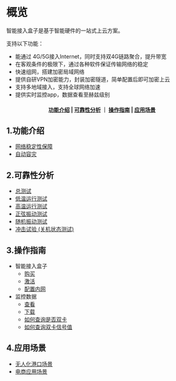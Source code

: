 # 概览

智能接入盒子是基于智能硬件的一站式上云方案。

支持以下功能：

- 能通过 4G/5G接入Internet，同时支持双4G链路聚合，提升带宽
- 在客观条件的极限下，通过各种软件保证传输网络的稳定
- 快速组网，搭建加密局域网络
- 提供自研VPN加密能力，封装加密隧道，简单配置后即可加密上云
- 支持多地域接入，支持全球网络加速
- 提供实时监控app，数据查看至赫兹级别


#### <center>[ 功能介绍](#1功能介绍)   |   [可靠性分析](#可靠性分析)   ｜    [操作指南](#3操作指南)  |     [应用场景](#4应用场景) </center>



## 1.功能介绍

* [网络稳定性保障](/accessgw/function/stability.md)
* [自动容灾](/accessgw/function/recovery.md)

## 2.可靠性分析

* [总测试](accessgw/test/overall.md) 
* [低温运行测试](/accessgw/test/low.md)
* [高温运行测试](/accessgw/test/high.md)
* [正弦振动测试](/accessgw/test/sine.md)
* [随机振动测试](/accessgw/test/random.md)
* [冲击试验 (关机状态测试)](/accessgw/test/impact.md)

## 3.操作指南

* 智能接入盒子  
     * [购买](/accessgw/guide/buy)
     * [激活](/accessgw/guide/activate)
     * [配置内网](/accessgw/guide/LAN.md)
* 监控数据
    * [查看]( /accessgw/guide/check)
     * [下载](/accessgw/guide/download)
     * [如何查询是否双卡](/accessgw/guide/dual-sim.md)
     * [如何查询双卡信号值](/accessgw/guide/signal.md)

## 4.应用场景

* [无人化港口场景](/accessgw/strategy/port.md)
* [电商应用场景](/accessgw/strategy/ecommerce.md)



